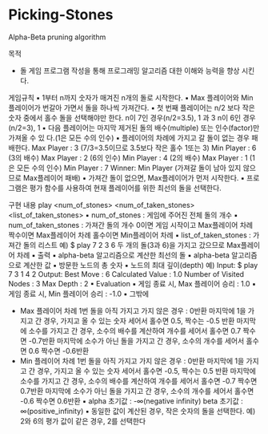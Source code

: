 # Picking-Stones
Alpha-Beta pruning algorithm

 목적
 - 돌 게임 프로그램 작성을 통해 프로그래밍 알고리즘 대한 이해와 능력을 향상 시킨다.
 
 게임규칙
 ▪ 1부터 n까지 숫자가 매겨진 n개의 돌로 시작한다. ▪ Max 플레이어와 Min 플레이어가 번갈아 가면서 돌을 하나씩 가져간다. ▪ 첫 번째 플레이어는 n/2   보다 작은 숫자 중에서 홀수 돌을 선택해야만 한다.
     n이 7인 경우(n/2=3.5), 1 과 3
     n이 6인 경우(n/2=3), 1
▪ 다음 플레이어는 마지막 제거된 돌의 배수(multiple) 또는 인수(factor)만 가져올 수 있
  다.(1은 모든 수의 인수)
▪ 플레이어의 차례에 가지고 갈 돌이 없는 경우 패배한다.
   Max Player : 3 (7/3=3.5이므로 3.5보다 작은 홀수 1또는 3)
   Min Player : 6 (3의 배수)
   Max Player : 2 (6의 인수)
   Min Player : 4 (2의 배수)
   Max Player : 1 (1은 모든 수의 인수)
   Min Player : 7
   Winner: Min Player (가져갈 돌이 남아 있지 않으므로 Max플레이어 패배)
▪ 가져간 돌이 없으면, Max플레이어가 먼저 시작한다. ▪ 프로그램은 평가 함수를 사용하여 현재 플레이어를 위한 최선의 돌을 선택한다.

구현 내용
 play <num_of_stones> <num_of_taken_stones> <list_of_taken_stones>
 ▪ num_of_stones : 게임에 주어진 전체 돌의 개수
 ▪ num_of_taken_stones : 가져간 돌의 개수
 0이면 게임 시작이고 Max플레이어 차례
 짝수이면 Max플레이어 차례
 홀수이면 Min플레이어 차례
 ▪ list_of_taken_stones : 가져간 돌의 리스트
 예) $ play 7 2 3 6
 두 개의 돌(3과 6)을 가지고 갔으므로 Max플레이어 차례
 ▪ 출력
 ▪ alpha-beta 알고리즘으로 계산한 최선의 돌
 ▪ alpha-beta 알고리즘으로 계산한 값
 ▪ 방문한 노드의 총 숫자
 ▪ 노드의 최대 깊이(depth)
 예) Input:
 $ play 7 3 1 4 2
 Output:
 Best Move : 6
 Calculated Value : 1.0
 Number of Visited Nodes : 3
 Max Depth : 2
▪ Evaluation
 ▪ 게임 종료 시, Max 플레이어 승리 : 1.0
 ▪ 게임 종료 시, Min 플레이어 승리 : -1.0
 ▪ 그밖에
 - Max 플레이어 차례
 1번 돌을 아직 가지고 가지 않은 경우 : 0반환
 마지막에 1을 가지고 간 경우, 가지고 올 수 있는 숫자 세어서
 홀수면 0.5, 짝수는 -0.5 반환
 마지막에 소수를 가지고 간 경우, 소수의 배수를 계산하여 개수를 세어서
 홀수면 0.7 짝수면 -0.7반환
 마지막에 소수가 아닌 돌을 가지고 간 경우, 소수의 개수를 세어서
 홀수면 0.6 짝수면 -0.6반환
 - Min 플레이어 차례
 1번 돌을 아직 가지고 가지 않은 경우 : 0반환
 마지막에 1을 가지고 간 경우, 가지고 올 수 있는 숫자 세어서 
 홀수면 -0.5, 짝수는 0.5 반환
 마지막에 소수를 가지고 간 경우, 소수의 배수를 계산하여 개수를 세어서
 홀수면 -0.7 짝수면 0.7반환
 마지막에 소수가 아닌 돌을 가지고 간 경우, 소수의 개수를 세어서
 홀수면 -0.6 짝수면 0.6반환
▪ alpha 초기값 : -∞(negative infinity)
 beta 초기값 : ∞(positive_infinity)
▪ 동일한 값이 계산된 경우, 작은 숫자의 돌을 선택한다.
 예) 2와 6의 평가 값이 같은 경우, 2를 선택한다
